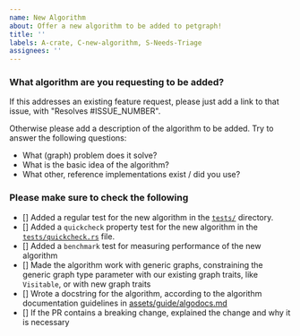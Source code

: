 ```yaml
---
name: New Algorithm
about: Offer a new algorithm to be added to petgraph!
title: ''
labels: A-crate, C-new-algorithm, S-Needs-Triage
assignees: ''
---
```


<!--
  -- Thanks for opening a `petgraph` pull request!
  -- We require PR titles to follow the Conventional Commits specification,
  -- https://www.conventionalcommits.org/en/v1.0.0/. This helps us generate
  -- changelogs and follow semantic versioning.
  --
  -- Start the PR title with one of the following:
  --  * `feat:` for new features
  --  * `fix:` for bug fixes
  --  * `refactor:` for code refactors
  --  * `docs:` for documentation changes
  --  * `test:` for test changes
  --  * `perf:` for performance improvements
  --  * `revert:` for reverting changes
  --  * `ci:` for CI/CD changes
  --  * `chore:` for changes that don't fit in any of the above categories
  -- The last two categories will not be included in the changelog.
  --
  -- If your PR includes a breaking change, please add a `!` after the type
  -- and include a `BREAKING CHANGE:` line in the body of the PR describing
  -- the necessary changes for users to update their code.
  --
  -- Please also fill out the template below. We appreciate it :)
  -->

### What algorithm are you requesting to be added?

If this addresses an existing feature request, please just add a link to that issue, with "Resolves #ISSUE_NUMBER".

Otherwise please add a description of the algorithm to be added. Try to answer the following questions:

- What (graph) problem does it solve?
- What is the basic idea of the algorithm?
- What other, reference implementations exist / did you use?

### Please make sure to check the following

- [] Added a regular test for the new algorithm in the [`tests/`](https://github.com/petgraph/petgraph/tree/master/tests) directory.
- [] Added a `quickcheck` property test for the new algorithm in the [`tests/quickcheck.rs`](https://github.com/petgraph/petgraph/blob/master/tests/quickcheck.rs) file.
- [] Added a `benchmark` test for measuring performance of the new algorithm
- [] Made the algorithm work with generic graphs, constraining the
  generic graph type parameter with our existing graph traits, like ``Visitable``,
  or with new graph traits
- [] Wrote a docstring for the algorithm, according to the algorithm
  documentation guidelines in [assets/guide/algodocs.md](https://github.com/petgraph/petgraph/blob/master/assets/guide/algodocs.md)
- [] If the PR contains a breaking change, explained the change and why it is necessary
